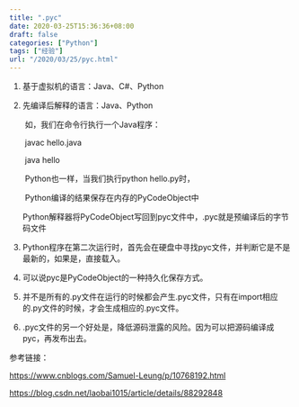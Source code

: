 ```yaml
---
title: ".pyc"
date: 2020-03-25T15:36:36+08:00
draft: false
categories: ["Python"]
tags: ["经验"]
url: "/2020/03/25/pyc.html"
---
```


1. 基于虚拟机的语言：Java、C#、Python

2. 先编译后解释的语言：Java、Python

   ​	如，我们在命令行执行一个Java程序：

   ​		javac hello.java

   ​		java hello

   ​	Python也一样，当我们执行python hello.py时，

   ​		Python编译的结果保存在内存的PyCodeObject中

   ​		Python解释器将PyCodeObject写回到pyc文件中，.pyc就是预编译后的字节码文件

3. Python程序在第二次运行时，首先会在硬盘中寻找pyc文件，并判断它是不是最新的，如果是，直接载入。

4. 可以说pyc是PyCodeObject的一种持久化保存方式。

5. 并不是所有的.py文件在运行的时候都会产生.pyc文件，只有在import相应的.py文件的时候，才会生成相应的.pyc文件。

6. .pyc文件的另一个好处是，降低源码泄露的风险。因为可以把源码编译成pyc，再发布出去。



参考链接：

https://www.cnblogs.com/Samuel-Leung/p/10768192.html

https://blog.csdn.net/laobai1015/article/details/88292848
